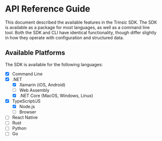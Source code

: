 # API Reference Guide

This document described the available features in the Trinsic SDK. The SDK is available as a package for most languages, as well as a command line tool. Both the SDK and CLI have identical functionality, though differ slightly in how they operate with configuration and structured data.

## Available Platforms

The SDK is available for the following languages:

- [x] Command Line
- [x] .NET
    - [x] Xamarin (iOS, Android)
    - [ ] Web Assembly
    - [x] .NET Core (MacOS, Windows, Linux)
- [x] TypeScript/JS
    - [x] Node.js
    - [ ] Browser
- [ ] React Native
- [ ] Rust
- [ ] Python
- [ ] Go
